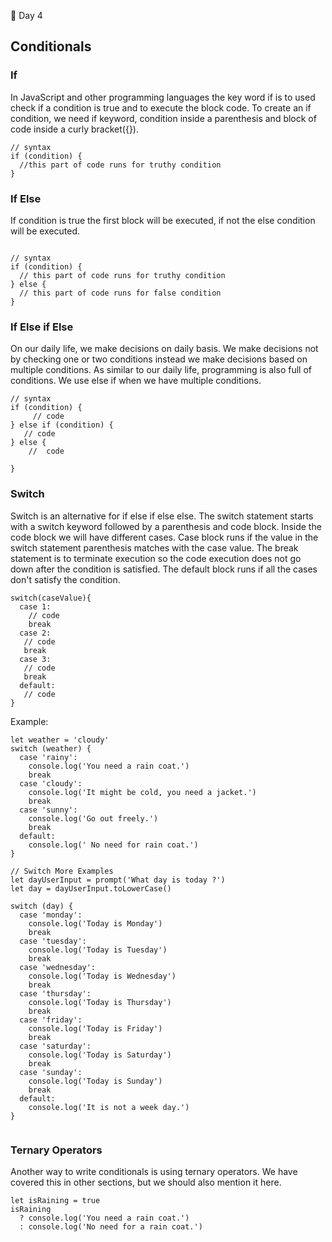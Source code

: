📔 Day 4
## Conditionals

### If

In JavaScript and other programming languages the key word if is to used check if a condition is true and to execute the block code. To create an if condition, we need if keyword, condition inside a parenthesis and block of code inside a curly bracket({}).

``` 
// syntax
if (condition) {
  //this part of code runs for truthy condition
}
```

### If Else

If condition is true the first block will be executed, if not the else condition will be executed.

```

// syntax
if (condition) {
  // this part of code runs for truthy condition
} else {
  // this part of code runs for false condition
}

```

### If Else if Else

On our daily life, we make decisions on daily basis. We make decisions not by checking one or two conditions instead we make decisions based on multiple conditions. As similar to our daily life, programming is also full of conditions. We use else if when we have multiple conditions.

```
// syntax
if (condition) {
     // code
} else if (condition) {
   // code
} else {
    //  code

}

```


### Switch

Switch is an alternative for if else if else else. The switch statement starts with a switch keyword followed by a parenthesis and code block. Inside the code block we will have different cases. Case block runs if the value in the switch statement parenthesis matches with the case value. The break statement is to terminate execution so the code execution does not go down after the condition is satisfied. The default block runs if all the cases don't satisfy the condition.

```
switch(caseValue){
  case 1:
    // code
    break
  case 2:
   // code
   break
  case 3:
   // code
   break
  default:
   // code
}

```

Example:

```
let weather = 'cloudy'
switch (weather) {
  case 'rainy':
    console.log('You need a rain coat.')
    break
  case 'cloudy':
    console.log('It might be cold, you need a jacket.')
    break
  case 'sunny':
    console.log('Go out freely.')
    break
  default:
    console.log(' No need for rain coat.')
}

// Switch More Examples
let dayUserInput = prompt('What day is today ?')
let day = dayUserInput.toLowerCase()

switch (day) {
  case 'monday':
    console.log('Today is Monday')
    break
  case 'tuesday':
    console.log('Today is Tuesday')
    break
  case 'wednesday':
    console.log('Today is Wednesday')
    break
  case 'thursday':
    console.log('Today is Thursday')
    break
  case 'friday':
    console.log('Today is Friday')
    break
  case 'saturday':
    console.log('Today is Saturday')
    break
  case 'sunday':
    console.log('Today is Sunday')
    break
  default:
    console.log('It is not a week day.')
}


```

### Ternary Operators

Another way to write conditionals is using ternary operators. We have covered this in other sections, but we should also mention it here.

```
let isRaining = true
isRaining
  ? console.log('You need a rain coat.')
  : console.log('No need for a rain coat.')

```